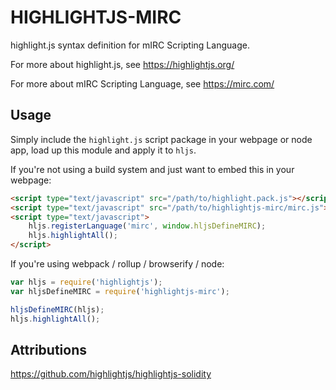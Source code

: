 # HIGHLIGHTJS-MIRC

highlight.js syntax definition for mIRC Scripting Language.

For more about highlight.js, see https://highlightjs.org/

For more about mIRC Scripting Language, see https://mirc.com/


## Usage

Simply include the `highlight.js` script package in your webpage or node app, load up this module and apply it to `hljs`.

If you're not using a build system and just want to embed this in your webpage:

```html
<script type="text/javascript" src="/path/to/highlight.pack.js"></script>
<script type="text/javascript" src="/path/to/highlightjs-mirc/mirc.js"></script>
<script type="text/javascript">
    hljs.registerLanguage('mirc', window.hljsDefineMIRC);
    hljs.highlightAll();
</script>
```

If you're using webpack / rollup / browserify / node:
   
```javascript
var hljs = require('highlightjs');
var hljsDefineMIRC = require('highlightjs-mirc');

hljsDefineMIRC(hljs);
hljs.highlightAll();
```

## Attributions

https://github.com/highlightjs/highlightjs-solidity
